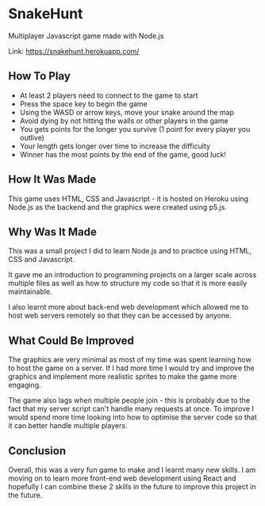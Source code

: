 # SnakeHunt
Multiplayer Javascript game made with Node.js

Link: https://snakehunt.herokuapp.com/

## How To Play
- At least 2 players need to connect to the game to start
- Press the space key to begin the game
- Using the WASD or arrow keys, move your snake around the map
- Avoid dying by not hitting the walls or other players in the game
- You gets points for the longer you survive (1 point for every player you outlive)
- Your length gets longer over time to increase the difficulty
- Winner has the most points by the end of the game, good luck!

## How It Was Made

This game uses HTML, CSS and Javascript - it is hosted on Heroku using Node.js as the backend and the graphics were created using p5.js.

## Why Was It Made

This was a small project I did to learn Node.js and to practice using HTML, CSS and Javascript. 

It gave me an introduction to programming projects on a larger scale across multiple files as well as how to structure my code so that it is more easily maintainable. 

I also learnt more about back-end web development which allowed me to host web servers remotely so that they can be accessed by anyone. 

## What Could Be Improved

The graphics are very minimal as most of my time was spent learning how to host the game on a server. If I had more time I would try and improve the graphics and implement more realistic sprites to make the game more engaging.

The game also lags when multiple people join - this is probably due to the fact that my server script can't handle many requests at once. To improve I would spend more time looking into how to optimise the server code so that it can better handle multiple players.  

## Conclusion

Overall, this was a very fun game to make and I learnt many new skills. I am moving on to learn more front-end web development using React and hopefully I can combine these 2 skills in the future to improve this project in the future.  



